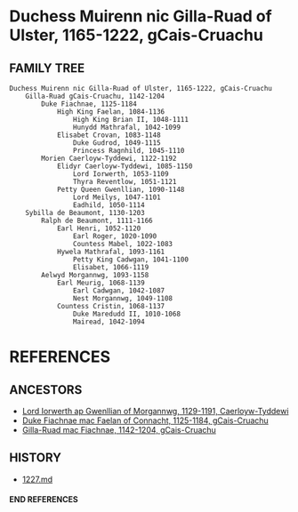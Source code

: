 # Duchess Muirenn nic Gilla-Ruad of Ulster, 1165-1222, gCais-Cruachu

## FAMILY TREE 
```
Duchess Muirenn nic Gilla-Ruad of Ulster, 1165-1222, gCais-Cruachu
	Gilla-Ruad gCais-Cruachu, 1142-1204
		Duke Fiachnae, 1125-1184
			High King Faelan, 1084-1136
				High King Brian II, 1048-1111
				Hunydd Mathrafal, 1042-1099
			Elisabet Crovan, 1083-1148	
				Duke Gudrod, 1049-1115
				Princess Ragnhild, 1045-1110
		Morien Caerloyw-Tyddewi, 1122-1192
			Elidyr Caerloyw-Tyddewi, 1085-1150
				Lord Iorwerth, 1053-1109
				Thyra Reventlow, 1051-1121
			Petty Queen Gwenllian, 1090-1148
				Lord Meilys, 1047-1101
				Eadhild, 1050-1114
	Sybilla de Beaumont, 1130-1203
		Ralph de Beaumont, 1111-1166
			Earl Henri, 1052-1120
				Earl Roger, 1020-1090
				Countess Mabel, 1022-1083
			Hywela Mathrafal, 1093-1161
				Petty King Cadwgan, 1041-1100
				Elisabet, 1066-1119
		Aelwyd Morgannwg, 1093-1158
			Earl Meurig, 1068-1139
				Earl Cadwgan, 1042-1087
				Nest Morgannwg, 1049-1108
			Countess Cristin, 1068-1137
				Duke Maredudd II, 1010-1068
				Mairead, 1042-1094
```


# REFERENCES

## ANCESTORS
* [Lord Iorwerth ap Gwenllian of Morgannwg, 1129-1191, Caerloyw-Tyddewi](iorwerth_ap_gwenllian_1129.md)
* [Duke Fiachnae mac Faelan of Connacht, 1125-1184, gCais-Cruachu](fiachnae_mac_faelan_1125.md)
* [Gilla-Ruad mac Fiachnae, 1142-1204, gCais-Cruachu](gilla-ruad_mac_fiachnae_1142.md)

## HISTORY
* [1227.md](../h/1227.md)
#### END REFERENCES